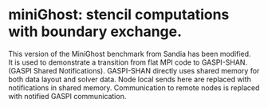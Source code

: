 # miniGhost: stencil computations with boundary exchange.

This version of the MiniGhost benchmark from Sandia has been modified.  
It is used to demonstrate a transition from flat MPI code to GASPI-SHAN.  
(GASPI Shared Notifications). GASPI-SHAN directly uses shared memory for  
both data layout and solver data. Node local sends here are replaced with  
notifications in shared memory. Communication to remote nodes is replaced  
with notified GASPI communication.







